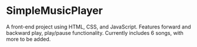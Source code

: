 # SimpleMusicPlayer
A front-end project using HTML, CSS, and JavaScript. Features forward and backward play, play/pause functionality. Currently includes 6 songs, with more to be added.

